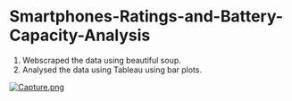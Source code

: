 # Smartphones-Ratings-and-Battery-Capacity-Analysis
1. Webscraped the data using beautiful soup.
2. Analysed the data using Tableau using bar plots.

[![Capture.png](https://i.postimg.cc/rFLsvSRX/Capture.png)](https://postimg.cc/c6Xd3tcX)
